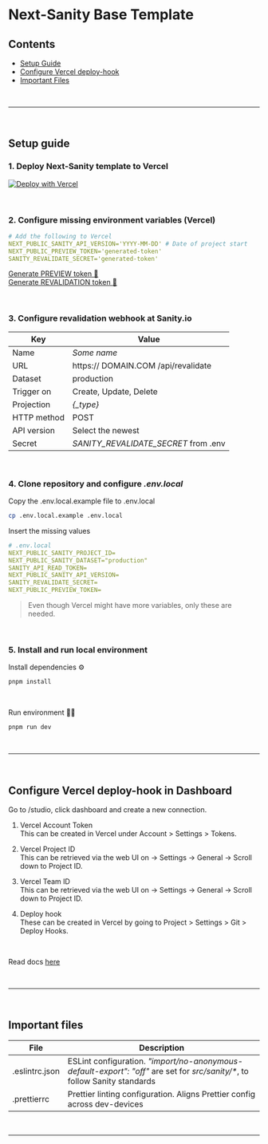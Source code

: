 # Next-Sanity Base Template

## Contents

- [Setup Guide](#setup-guide)
- [Configure Vercel deploy-hook](#configure-vercel-deploy-hook)
- [Important Files](#important-files)

<br>

---

<br>

## Setup guide

### 1. Deploy Next-Sanity template to Vercel

[![Deploy with Vercel](https://vercel.com/button)](https://vercel.com/new/clone?repository-url=https%3A%2F%2Fgithub.com%2Fforteadvice%2Fnext-sanity-template&env=NEXT_PUBLIC_SANITY_API_VERSION&env=NEXT_PUBLIC_PREVIEW_TOKEN&env=SANITY_REVALIDATE_SECRET&integration-ids=oac_hb2LITYajhRQ0i4QznmKH7gx)

<br>

### 2. Configure missing environment variables (Vercel)

```yaml
# Add the following to Vercel
NEXT_PUBLIC_SANITY_API_VERSION='YYYY-MM-DD' # Date of project start
NEXT_PUBLIC_PREVIEW_TOKEN='generated-token'
SANITY_REVALIDATE_SECRET='generated-token'
```

[Generate PREVIEW token 🔗](https://it-tools.tech/token-generator?length=32) <br>
[Generate REVALIDATION token 🔗](https://it-tools.tech/token-generator?length=128) <br>

<br>

### 3. Configure revalidation webhook at Sanity.io

| Key         | Value                                |
| ----------- | ------------------------------------ |
| Name        | _Some name_                          |
| URL         | https:// DOMAIN.COM /api/revalidate  |
| Dataset     | production                           |
| Trigger on  | Create, Update, Delete               |
| Projection  | _{\_type}_                           |
| HTTP method | POST                                 |
| API version | Select the newest                    |
| Secret      | _SANITY_REVALIDATE_SECRET_ from .env |

<br>

### 4. Clone repository and configure _.env.local_

Copy the .env.local.example file to .env.local

```bash
cp .env.local.example .env.local
```

Insert the missing values

```yaml
# .env.local
NEXT_PUBLIC_SANITY_PROJECT_ID=
NEXT_PUBLIC_SANITY_DATASET="production"
SANITY_API_READ_TOKEN=
NEXT_PUBLIC_SANITY_API_VERSION=
SANITY_REVALIDATE_SECRET=
NEXT_PUBLIC_PREVIEW_TOKEN=
```

> Even though Vercel might have more variables, only these are needed.

<br>

### 5. Install and run local environment

Install dependencies ⚙️

```bash
pnpm install
```

<br>

Run environment 🏃‍♀️

```bash
pnpm run dev
```

<br>

---

<br>

## Configure Vercel deploy-hook in Dashboard

Go to /studio, click dashboard and create a new connection.

1. Vercel Account Token <br>
   This can be created in Vercel under Account > Settings > Tokens.

2. Vercel Project ID <br>
   This can be retrieved via the web UI on -> Settings -> General -> Scroll down to Project ID.

3. Vercel Team ID <br>
   This can be retrieved via the web UI on -> Settings -> General -> Scroll down to Project ID.

4. Deploy hook <br>
   These can be created in Vercel by going to Project > Settings > Git > Deploy Hooks.

<br>

Read docs [here](https://www.sanity.io/plugins/vercel-dashboard-widget)

<br>

---

<br>

## Important files

| File           | Description                                                                                                                 |
| -------------- | --------------------------------------------------------------------------------------------------------------------------- |
| .eslintrc.json | ESLint configuration. _"import/no-anonymous-default-export": "off"_ are set for _src/sanity/\*_, to follow Sanity standards |
| .prettierrc    | Prettier linting configuration. Aligns Prettier config across dev-devices                                                   |

<br>

---
